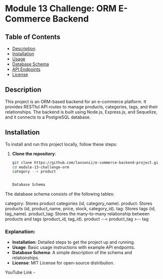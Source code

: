 # Module 13 Challenge: ORM E-Commerce Backend

## Table of Contents
- [Description](#description)
- [Installation](#installation)
- [Usage](#usage)
- [Database Schema](#database-schema)
- [API Endpoints](#api-endpoints)
- [License](#license)

## Description
This project is an ORM-based backend for an e-commerce platform. It provides RESTful API routes to manage products, categories, tags, and their relationships. The backend is built using Node.js, Express.js, and Sequelize, and it connects to a PostgreSQL database.

## Installation
To install and run this project locally, follow these steps:

1. **Clone the repository**:
   ```bash
   git clone https://github.com/laxsonii/e-commerce-backend-project.git
   cd module-13-challenge-orm
   category --< product


   Database Schema
The database schema consists of the following tables:

category: Stores product categories (id, category_name).
product: Stores products (id, product_name, price, stock, category_id).
tag: Stores tags (id, tag_name).
product_tag: Stores the many-to-many relationship between products and tags (product_id, tag_id).
product --< product_tag >-- tag
   ### Explanation:
- **Installation**: Detailed steps to get the project up and running.
- **Usage**: Basic usage instructions with example API endpoints.
- **Database Schema**: A simple description of the schema and relationships.
- **License**: MIT License for open-source distribution.

YouTube Link - 
